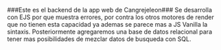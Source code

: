 ###Este es el backend de la app web de Cangrejeleon###
Se desarrolla con EJS por que muestra errores, por contra los otros motores
de render que no tienen esta capacidad ya ademas se parece mas a JS Vanilla
la sintaxis.
Posteriormente agregaremos una base de datos relacional para tener mas
posibilidades de mezclar datos de busqueda con SQL.